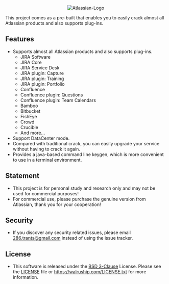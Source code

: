 <p align="center">
	<img src="https://walruship-repository.s3.ap-southeast-1.amazonaws.com/images/atlassian-logo.png" alt="Atlassian-Logo">
</p>

This project comes as a pre-built that enables you to easily crack almost all Atlassian products and also supports plug-ins.

## Features
- Supports almost all Atlassian products and also supports plug-ins.
  - JIRA Software 
  - JIRA Core
  - JIRA Service Desk 
  - JIRA plugin: Capture
  - JIRA plugin: Training
  - JIRA plugin: Portfolio
  - Confluence
  - Confluence plugin: Questions
  - Confluence plugin: Team Calendars
  - Bamboo
  - Bitbucket
  - FishEye
  - Crowd
  - Crucible
  - And more...
- Support DataCenter mode.
- Compared with traditional crack, you can easily upgrade your service without having to crack it again.
- Provides a java-based command line keygen, which is more convenient to use in a terminal environment.

## Statement
- This project is for personal study and research only and may not be used for commercial purposes!
- For commercial use, please purchase the genuine version from Atlassian, thank you for your cooperation!

## Security
- If you discover any security related issues, please email 286.trants@gmail.com instead of using the issue tracker.

## License
- This software is released under the [BSD 3-Clause][link-license] License. Please see the [LICENSE](LICENSE) file or https://walruship.com/LICENSE.txt for more information.

[link-license]: https://opensource.org/license/bsd-3-clause/

